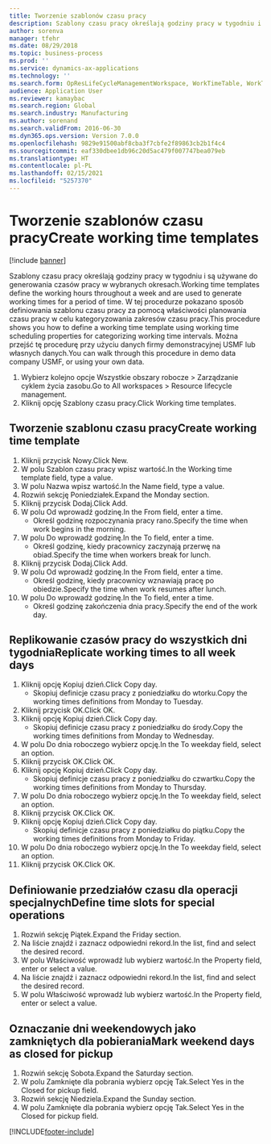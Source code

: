 ```yaml
---
title: Tworzenie szablonów czasu pracy
description: Szablony czasu pracy określają godziny pracy w tygodniu i są używane do generowania czasów pracy w wybranych okresach.
author: sorenva
manager: tfehr
ms.date: 08/29/2018
ms.topic: business-process
ms.prod: ''
ms.service: dynamics-ax-applications
ms.technology: ''
ms.search.form: OpResLifeCycleManagementWorkspace, WorkTimeTable, WorkTimeCopyDayDialog, WorkPeriodTemplate
audience: Application User
ms.reviewer: kamaybac
ms.search.region: Global
ms.search.industry: Manufacturing
ms.author: sorenand
ms.search.validFrom: 2016-06-30
ms.dyn365.ops.version: Version 7.0.0
ms.openlocfilehash: 9829e91500abf8cba3f7cbfe2f89863cb2b1f4c4
ms.sourcegitcommit: eaf330dbee1db96c20d5ac479f007747bea079eb
ms.translationtype: HT
ms.contentlocale: pl-PL
ms.lasthandoff: 02/15/2021
ms.locfileid: "5257370"
---
```

# <a name="create-working-time-templates"></a><span data-ttu-id="6efc6-103">Tworzenie szablonów czasu pracy</span><span class="sxs-lookup"><span data-stu-id="6efc6-103">Create working time templates</span></span>

[!include [banner](../../includes/banner.md)]

<span data-ttu-id="6efc6-104">Szablony czasu pracy określają godziny pracy w tygodniu i są używane do generowania czasów pracy w wybranych okresach.</span><span class="sxs-lookup"><span data-stu-id="6efc6-104">Working time templates define the working hours throughout a week and are used to generate working times for a period of time.</span></span> <span data-ttu-id="6efc6-105">W tej procedurze pokazano sposób definiowania szablonu czasu pracy za pomocą właściwości planowania czasu pracy w celu kategoryzowania zakresów czasu pracy.</span><span class="sxs-lookup"><span data-stu-id="6efc6-105">This procedure shows you how to define a working time template using working time scheduling properties for categorizing working time intervals.</span></span> <span data-ttu-id="6efc6-106">Można przejść tę procedurę przy użyciu danych firmy demonstracyjnej USMF lub własnych danych.</span><span class="sxs-lookup"><span data-stu-id="6efc6-106">You can walk through this procedure in demo data company USMF, or using your own data.</span></span>

1. <span data-ttu-id="6efc6-107">Wybierz kolejno opcje Wszystkie obszary robocze > Zarządzanie cyklem życia zasobu.</span><span class="sxs-lookup"><span data-stu-id="6efc6-107">Go to All workspaces > Resource lifecycle management.</span></span>
2. <span data-ttu-id="6efc6-108">Kliknij opcję Szablony czasu pracy.</span><span class="sxs-lookup"><span data-stu-id="6efc6-108">Click Working time templates.</span></span>

## <a name="create-working-time-template"></a><span data-ttu-id="6efc6-109">Tworzenie szablonu czasu pracy</span><span class="sxs-lookup"><span data-stu-id="6efc6-109">Create working time template</span></span>
1. <span data-ttu-id="6efc6-110">Kliknij przycisk Nowy.</span><span class="sxs-lookup"><span data-stu-id="6efc6-110">Click New.</span></span>
2. <span data-ttu-id="6efc6-111">W polu Szablon czasu pracy wpisz wartość.</span><span class="sxs-lookup"><span data-stu-id="6efc6-111">In the Working time template field, type a value.</span></span>
3. <span data-ttu-id="6efc6-112">W polu Nazwa wpisz wartość.</span><span class="sxs-lookup"><span data-stu-id="6efc6-112">In the Name field, type a value.</span></span>
4. <span data-ttu-id="6efc6-113">Rozwiń sekcję Poniedziałek.</span><span class="sxs-lookup"><span data-stu-id="6efc6-113">Expand the Monday section.</span></span>
5. <span data-ttu-id="6efc6-114">Kliknij przycisk Dodaj.</span><span class="sxs-lookup"><span data-stu-id="6efc6-114">Click Add.</span></span>
6. <span data-ttu-id="6efc6-115">W polu Od wprowadź godzinę.</span><span class="sxs-lookup"><span data-stu-id="6efc6-115">In the From field, enter a time.</span></span>
    * <span data-ttu-id="6efc6-116">Określ godzinę rozpoczynania pracy rano.</span><span class="sxs-lookup"><span data-stu-id="6efc6-116">Specify the time when work begins in the morning.</span></span>  
7. <span data-ttu-id="6efc6-117">W polu Do wprowadź godzinę.</span><span class="sxs-lookup"><span data-stu-id="6efc6-117">In the To field, enter a time.</span></span>
    * <span data-ttu-id="6efc6-118">Określ godzinę, kiedy pracownicy zaczynają przerwę na obiad.</span><span class="sxs-lookup"><span data-stu-id="6efc6-118">Specify the time when workers break for lunch.</span></span>  
8. <span data-ttu-id="6efc6-119">Kliknij przycisk Dodaj.</span><span class="sxs-lookup"><span data-stu-id="6efc6-119">Click Add.</span></span>
9. <span data-ttu-id="6efc6-120">W polu Od wprowadź godzinę.</span><span class="sxs-lookup"><span data-stu-id="6efc6-120">In the From field, enter a time.</span></span>
    * <span data-ttu-id="6efc6-121">Określ godzinę, kiedy pracownicy wznawiają pracę po obiedzie.</span><span class="sxs-lookup"><span data-stu-id="6efc6-121">Specify the time when work resumes after lunch.</span></span>  
10. <span data-ttu-id="6efc6-122">W polu Do wprowadź godzinę.</span><span class="sxs-lookup"><span data-stu-id="6efc6-122">In the To field, enter a time.</span></span>
    * <span data-ttu-id="6efc6-123">Określ godzinę zakończenia dnia pracy.</span><span class="sxs-lookup"><span data-stu-id="6efc6-123">Specify the end of the work day.</span></span>  

## <a name="replicate-working-times-to-all-week-days"></a><span data-ttu-id="6efc6-124">Replikowanie czasów pracy do wszystkich dni tygodnia</span><span class="sxs-lookup"><span data-stu-id="6efc6-124">Replicate working times to all week days</span></span>
1. <span data-ttu-id="6efc6-125">Kliknij opcję Kopiuj dzień.</span><span class="sxs-lookup"><span data-stu-id="6efc6-125">Click Copy day.</span></span>
    * <span data-ttu-id="6efc6-126">Skopiuj definicje czasu pracy z poniedziałku do wtorku.</span><span class="sxs-lookup"><span data-stu-id="6efc6-126">Copy the working times definitions from Monday to Tuesday.</span></span>  
2. <span data-ttu-id="6efc6-127">Kliknij przycisk OK.</span><span class="sxs-lookup"><span data-stu-id="6efc6-127">Click OK.</span></span>
3. <span data-ttu-id="6efc6-128">Kliknij opcję Kopiuj dzień.</span><span class="sxs-lookup"><span data-stu-id="6efc6-128">Click Copy day.</span></span>
    * <span data-ttu-id="6efc6-129">Skopiuj definicje czasu pracy z poniedziałku do środy.</span><span class="sxs-lookup"><span data-stu-id="6efc6-129">Copy the working times definitions from Monday to Wednesday.</span></span>  
4. <span data-ttu-id="6efc6-130">W polu Do dnia roboczego wybierz opcję.</span><span class="sxs-lookup"><span data-stu-id="6efc6-130">In the To weekday field, select an option.</span></span>
5. <span data-ttu-id="6efc6-131">Kliknij przycisk OK.</span><span class="sxs-lookup"><span data-stu-id="6efc6-131">Click OK.</span></span>
6. <span data-ttu-id="6efc6-132">Kliknij opcję Kopiuj dzień.</span><span class="sxs-lookup"><span data-stu-id="6efc6-132">Click Copy day.</span></span>
    * <span data-ttu-id="6efc6-133">Skopiuj definicje czasu pracy z poniedziałku do czwartku.</span><span class="sxs-lookup"><span data-stu-id="6efc6-133">Copy the working times definitions from Monday to Thursday.</span></span>  
7. <span data-ttu-id="6efc6-134">W polu Do dnia roboczego wybierz opcję.</span><span class="sxs-lookup"><span data-stu-id="6efc6-134">In the To weekday field, select an option.</span></span>
8. <span data-ttu-id="6efc6-135">Kliknij przycisk OK.</span><span class="sxs-lookup"><span data-stu-id="6efc6-135">Click OK.</span></span>
9. <span data-ttu-id="6efc6-136">Kliknij opcję Kopiuj dzień.</span><span class="sxs-lookup"><span data-stu-id="6efc6-136">Click Copy day.</span></span>
    * <span data-ttu-id="6efc6-137">Skopiuj definicje czasu pracy z poniedziałku do piątku.</span><span class="sxs-lookup"><span data-stu-id="6efc6-137">Copy the working times definitions from Monday to Friday.</span></span>  
10. <span data-ttu-id="6efc6-138">W polu Do dnia roboczego wybierz opcję.</span><span class="sxs-lookup"><span data-stu-id="6efc6-138">In the To weekday field, select an option.</span></span>
11. <span data-ttu-id="6efc6-139">Kliknij przycisk OK.</span><span class="sxs-lookup"><span data-stu-id="6efc6-139">Click OK.</span></span>

## <a name="define-time-slots-for-special-operations"></a><span data-ttu-id="6efc6-140">Definiowanie przedziałów czasu dla operacji specjalnych</span><span class="sxs-lookup"><span data-stu-id="6efc6-140">Define time slots for special operations</span></span>
1. <span data-ttu-id="6efc6-141">Rozwiń sekcję Piątek.</span><span class="sxs-lookup"><span data-stu-id="6efc6-141">Expand the Friday section.</span></span>
2. <span data-ttu-id="6efc6-142">Na liście znajdź i zaznacz odpowiedni rekord.</span><span class="sxs-lookup"><span data-stu-id="6efc6-142">In the list, find and select the desired record.</span></span>
3. <span data-ttu-id="6efc6-143">W polu Właściwość wprowadź lub wybierz wartość.</span><span class="sxs-lookup"><span data-stu-id="6efc6-143">In the Property field, enter or select a value.</span></span>
4. <span data-ttu-id="6efc6-144">Na liście znajdź i zaznacz odpowiedni rekord.</span><span class="sxs-lookup"><span data-stu-id="6efc6-144">In the list, find and select the desired record.</span></span>
5. <span data-ttu-id="6efc6-145">W polu Właściwość wprowadź lub wybierz wartość.</span><span class="sxs-lookup"><span data-stu-id="6efc6-145">In the Property field, enter or select a value.</span></span>

## <a name="mark-weekend-days-as-closed-for-pickup"></a><span data-ttu-id="6efc6-146">Oznaczanie dni weekendowych jako zamkniętych dla pobierania</span><span class="sxs-lookup"><span data-stu-id="6efc6-146">Mark weekend days as closed for pickup</span></span>
1. <span data-ttu-id="6efc6-147">Rozwiń sekcję Sobota.</span><span class="sxs-lookup"><span data-stu-id="6efc6-147">Expand the Saturday section.</span></span>
2. <span data-ttu-id="6efc6-148">W polu Zamknięte dla pobrania wybierz opcję Tak.</span><span class="sxs-lookup"><span data-stu-id="6efc6-148">Select Yes in the Closed for pickup field.</span></span>
3. <span data-ttu-id="6efc6-149">Rozwiń sekcję Niedziela.</span><span class="sxs-lookup"><span data-stu-id="6efc6-149">Expand the Sunday section.</span></span>
4. <span data-ttu-id="6efc6-150">W polu Zamknięte dla pobrania wybierz opcję Tak.</span><span class="sxs-lookup"><span data-stu-id="6efc6-150">Select Yes in the Closed for pickup field.</span></span>



[!INCLUDE[footer-include](../../../includes/footer-banner.md)]
